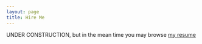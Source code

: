 ```yaml
---
layout: page
title: Hire Me
---
```



UNDER CONSTRUCTION, but in the mean time you may browse [my resume](https://docs.google.com/document/d/1N9QW2FLFqRjOTDhM37lcBxpjgb4jb3ZpfzHtd97-CmU/edit?usp=sharing)
